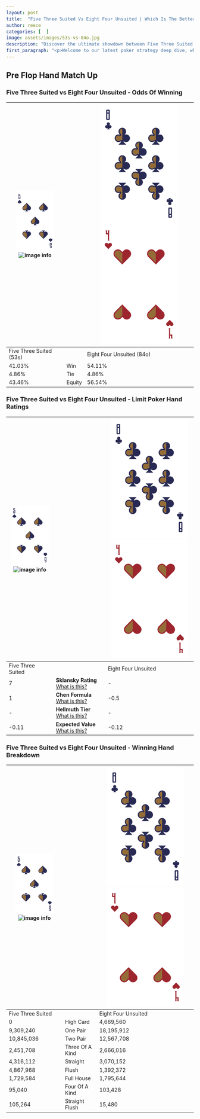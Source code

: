 ```yaml
---
layout: post
title:  "Five Three Suited Vs Eight Four Unsuited | Which Is The Better Hand In Poker? A Complete Guide"
author: reece
categories: [  ]
image: assets/images/53s-vs-84o.jpg
description: "Discover the ultimate showdown between Five Three Suited and Eight Four Unsuited in poker! Uncover the odds, strategies, and scenarios where one hand triumphs over the other. Get ready to up your poker game with this thrilling analysis."
first_paragraph: "<p>Welcome to our latest poker strategy deep dive, where we're pitting two distinct hands against each other in a high-stakes showdown: Five Three Suited vs Eight Four Unsuited.</p><p>In the dynamic world of poker, every decision counts, and knowing which hand holds the upper hand is key to your success at the table.</p><p>In this article, we'll dissect these two hands, explore the scenarios where one dominates the other, and equip you with the knowledge to make strategic choices that can tip the odds in your favor.</p><p>Get ready to unravel the intriguing dynamics of these poker hands and elevate your game to new heights.</p>"
---
```




[comment]: # (sp0)

## Pre Flop Hand Match Up

<div class="table hand-ratings" markdown="1"> 



### Five Three Suited vs Eight Four Unsuited - Odds Of Winning


    
| ![image info](assets/images/hand1/5.png) ![image info](assets/images/hand1/3s.png) |  | ![image info](assets/images/hand2/8.png) ![image info](assets/images/hand2/4o.png) |
| -------- | -------- | -------- |
| Five Three Suited (53s) |  | Eight Four Unsuited (84o) |
| 41.03% | Win | 54.11% |
| 4.86% | Tie | 4.86% |
| 43.46% | Equity | 56.54% |




[comment]: # (sp1)



### Five Three Suited vs Eight Four Unsuited - Limit Poker Hand Ratings


    
| ![image info](assets/images/hand1/5.png) ![image info](assets/images/hand1/3s.png) |  | ![image info](assets/images/hand2/8.png) ![image info](assets/images/hand2/4o.png) |
| -------- | -------- | -------- |
| Five Three Suited |  | Eight Four Unsuited |
| 7 | **Sklansky Rating** [What is this?](/sklansky-rating-explained) | - |
| 1 | **Chen Formula** [What is this?](/chen-formula-explained) | -0.5 |
| - | **Hellmuth Tier** [What is this?](/Hellmuth-tier-explained) | - |
| -0.11 | **Expected Value** [What is this?](/expected-value-explained) | -0.12 |




[comment]: # (sp2)



### Five Three Suited vs Eight Four Unsuited - Winning Hand Breakdown


    
| ![image info](assets/images/hand1/5.png) ![image info](assets/images/hand1/3s.png) |  | ![image info](assets/images/hand2/8.png) ![image info](assets/images/hand2/4o.png) |
| -------- | -------- | -------- |
| Five Three Suited |  | Eight Four Unsuited |
| 0 | High Card | 4,669,560 |
| 9,309,240 | One Pair | 18,195,912 |
| 10,845,036 | Two Pair | 12,567,708 |
| 2,451,708 | Three Of A Kind | 2,666,016 |
| 4,316,112 | Straight | 3,070,152 |
| 4,867,968 | Flush | 1,392,372 |
| 1,729,584 | Full House | 1,795,644 |
| 95,040 | Four Of A Kind | 103,428 |
| 105,264 | Straight Flush | 15,480 |




[comment]: # (sp3)



</div>

[comment]: # (sp4)



[comment]: # (sp5)

